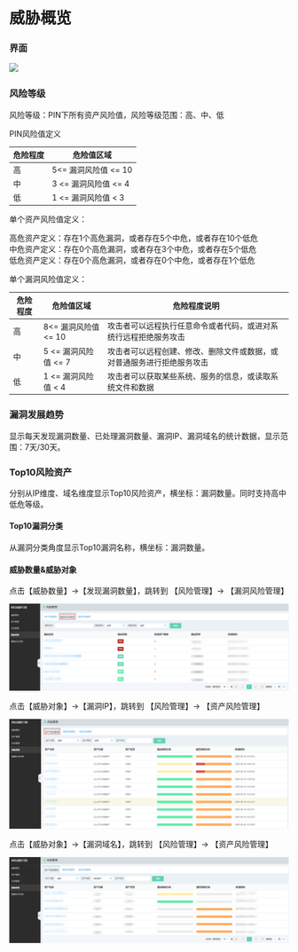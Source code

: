 # 威胁概览

### 界面

  ![](../../../../image/Website-Threat-Inspector/webscan-gl.png)

### 风险等级

风险等级：PIN下所有资产风险值，风险等级范围：高、中、低

PIN风险值定义

|危险程度 |	危险值区域 |
| ------ | ------ |
|高 |	5<= 漏洞风险值 <= 10
|中 |   3 <= 漏洞风险值 <= 4
|低 |	 1 <= 漏洞风险值 < 3

单个资产风险值定义：

高危资产定义：存在1个高危漏洞，或者存在5个中危，或者存在10个低危  
中危资产定义：存在0个高危漏洞，或者存在3个中危，或者存在5个低危  
低危资产定义：存在0个高危漏洞，或者存在0个中危，或者存在1个低危  

单个漏洞风险值定义：

| 危险程度 | 危险值区域 | 危险程度说明 |
| ------ | ------ | ------ |
| 高 | 8<= 漏洞风险值 <= 10 | 攻击者可以远程执行任意命令或者代码，或进对系统行远程拒绝服务攻击 |
| 中 | 5 <= 漏洞风险值 <= 7 | 攻击者可以远程创建、修改、删除文件或数据，或对普通服务进行拒绝服务攻击 |
| 低 | 1 <= 漏洞风险值 < 4 | 攻击者可以获取某些系统、服务的信息，或读取系统文件和数据 |


### 漏洞发展趋势

显示每天发现漏洞数量、已处理漏洞数量、漏洞IP、漏洞域名的统计数据，显示范围：7天/30天。


### Top10风险资产

分别从IP维度、域名维度显示Top10风险资产，横坐标：漏洞数量。同时支持高中低危等级。  


#### Top10漏洞分类

从漏洞分类角度显示Top10漏洞名称，横坐标：漏洞数量。


#### 威胁数量&威胁对象

点击【威胁数量】->【发现漏洞数量】，跳转到 【风险管理】-> 【漏洞风险管理】

  ![](../../../../image/Website-Threat-Inspector/wts-riskm-12.png)

点击【威胁对象】->【漏洞IP】，跳转到 【风险管理】-> 【资产风险管理】

  ![](../../../../image/Website-Threat-Inspector/wts-riskm-11.png)

点击【威胁对象】->【漏洞域名】，跳转到 【风险管理】-> 【资产风险管理】

  ![](../../../../image/Website-Threat-Inspector/wts-riskm-13.png)
